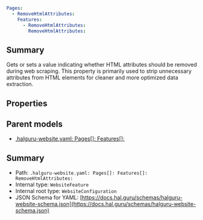 <!--
title: RemoveHtmlAttributes
version: 1.40.7-beta.14
generated: true
date: 2025-04-28
node: This file is generated by the command-line program: `halguru manual -c -m`
-->


```yaml
Pages:
  - RemoveHtmlAttributes:
    Features:
      - RemoveHtmlAttributes:
        RemoveHtmlAttributes:
```

## Summary

Gets or sets a value indicating whether HTML attributes should be removed during web scraping. This property is primarily used to strip unnecessary attributes from HTML elements for cleaner and more optimized data extraction.

## Properties


## Parent models

* [.halguru-website.yaml: Pages[]: Features[]:]((website)-pages-list-features-list.md)
## Summary

* Path: `.halguru-website.yaml: Pages[]: Features[]: RemoveHtmlAttributes:`
* Internal type: `WebsiteFeature`
* Internal root type: `WebsiteConfiguration`
* JSON Schema for YAML: [https://docs.hal.guru/schemas/halguru-website-schema.json](https://docs.hal.guru/schemas/halguru-website-schema.json)
